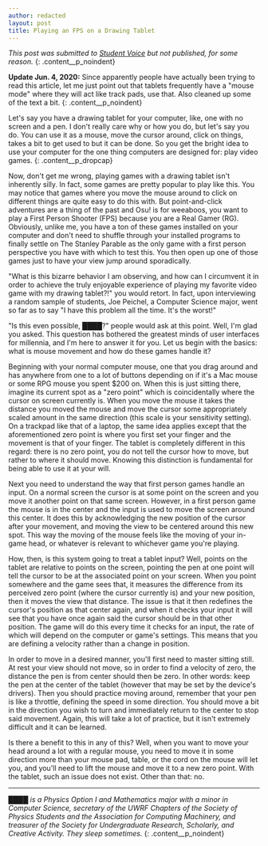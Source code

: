 ```yaml
---
author: redacted
layout: post
title: Playing an FPS on a Drawing Tablet
---
```


*This post was submitted to [Student Voice](https://uwrfvoice.com) but not
published, for some reason.*
{: .content__p_noindent}

**Update Jun. 4, 2020:** Since apparently people have actually been trying to
read this article, let me just point out that tablets frequently have a "mouse
mode" where they will act like track pads, use that. Also cleaned up some of
the text a bit.
{: .content__p_noindent}

Let's say you have a drawing tablet for your computer, like, one with no screen
and a pen. I don't really care why or how you do, but let's say you do. You can
use it as a mouse, move the cursor around, click on things, takes a bit to get
used to but it can be done. So you get the bright idea to use your computer for
the one thing computers are designed for: play video games.
{: .content__p_dropcap}

Now, don't get me wrong, playing games with a drawing tablet isn't inherently
silly. In fact, some games are pretty popular to play like this. You may notice
that games where you move the mouse around to click on different things are
quite easy to do this with. But point-and-click adventures are a thing of the
past and Osu! is for weeaboos, you want to play a First Person Shooter (FPS)
because you are a Real Gamer (RG). Obviously, unlike me, you have a ton of these
games installed on your computer and don't need to shuffle through your
installed programs to finally settle on The Stanley Parable as the only game
with a first person perspective you have with which to test this.  You then open
up one of those games just to have your view jump around sporadically.

"What is this bizarre behavior I am observing, and how can I circumvent it in
order to achieve the truly enjoyable experience of playing my favorite video
game with my drawing tablet?!" you would retort. In fact, upon interviewing a
random sample of students, Joe Peichel, a Computer Science major, went so far as
to say "I have this problem all the time. It's the worst!"

"Is this even possible, ████?" people would ask at this point. Well, I'm glad
you asked. This question has bothered the greatest minds of user interfaces for
millennia, and I'm here to answer it for you. Let us begin with the basics: what
is mouse movement and how do these games handle it?

Beginning with your normal computer mouse, one that you drag around and has
anywhere from one to a lot of buttons depending on if it's a Mac mouse or some
RPG mouse you spent $200 on. When this is just sitting there, imagine its
current spot as a "zero point" which is coincidentally where the cursor on
screen currently is. When you move the mouse it takes the distance you moved the
mouse and move the cursor some appropriately scaled amount in the same direction
(this scale is your sensitivity setting). On a trackpad like that of a laptop,
the same idea applies except that the aforementioned zero point is where you
first set your finger and the movement is that of your finger. The tablet is
completely different in this regard: there is no zero point, you do not tell the
cursor how to move, but rather to where it should move. Knowing this distinction
is fundamental for being able to use it at your will.

Next you need to understand the way that first person games handle an input. On
a normal screen the cursor is at some point on the screen and you move it
another point on that same screen. However, in a first person game the mouse is
in the center and the input is used to move the screen around this center. It
does this by acknowledging the new position of the cursor after your movement,
and moving the view to be centered around this new spot. This way the moving of
the mouse feels like the moving of your in-game head, or whatever is relevant to
whichever game you're playing.

How, then, is this system going to treat a tablet input? Well, points on the
tablet are relative to points on the screen, pointing the pen at one point will
tell the cursor to be at the associated point on your screen. When you point
somewhere and the game sees that, it measures the difference from its perceived
zero point (where the cursor currently is) and your new position, then it moves
the view that distance. The issue is that it then redefines the cursor's
position as that center again, and when it checks your input it will see that
you have once again said the cursor should be in that other position. The game
will do this every time it checks for an input, the rate of which will depend on
the computer or game's settings. This means that you are defining a velocity
rather than a change in position.

In order to move in a desired manner, you'll first need to master sitting still.
At rest your view should not move, so in order to find a velocity of zero, the
distance the pen is from center should then be zero. In other words: keep the
pen at the center of the tablet (however that may be set by the device's
drivers). Then you should practice moving around, remember that your pen is like
a throttle, defining the speed in some direction. You should move a bit in the
direction you wish to turn and immediately return to the center to stop said
movement. Again, this will take a lot of practice, but it isn't extremely
difficult and it can be learned.

Is there a benefit to this in any of this? Well, when you want to move your head
around a lot with a regular mouse, you need to move it in some direction more
than your mouse pad, table, or the cord on the mouse will let you, and you'll
need to lift the mouse and move it to a new zero point. With the tablet, such an
issue does not exist. Other than that: no.

---

_████ is a Physics Option I and Mathematics major with a minor in Computer
Science, secretary of the UWRF Chapters of the Society of Physics Students and
the Association for Computing Machinery, and treasurer of the Society for
Undergraduate Research, Scholarly, and Creative Activity. They sleep sometimes._
{: .content__p_noindent}
